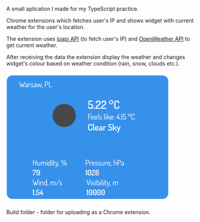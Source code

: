 A small aplication I made for my TypeScript practice.

Chrome extensions which fetches user's IP and shows widget with current weather for the user's location.

The extension uses [ipapi API](https://ipapi.co) (to fetch user's IP) and [OpenWeather API](https://openweathermap.org/) to get current weather.

After receiving the data the extension display the weather and changes widget's colour based on weather condition (rain, snow, clouds etc.).

![Demo screenshot](demo1.png)

Build folder - folder for uploading as a Chrome extension.
